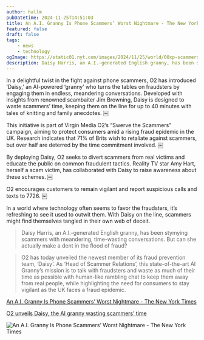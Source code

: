 ```yaml
---
author: hallm
pubDatetime: 2024-11-25T14:51:03
title: An A.I. Granny Is Phone Scammers’ Worst Nightmare - The New York Times
featured: false
draft: false
tags:
    - news
    - technology
ogImage: https://static01.nyt.com/images/2024/11/25/world/00xp-scammers-top-sub/00xp-scammers-top-sub-superJumbo.jpg?quality=75&auto=webp
description: Daisy Harris, an A.I.-generated English granny, has been stymying scammers with meandering, time-wasting conversations. But can she actually make a dent in the flood of fraud?
---
```

In a delightful twist in the fight against phone scammers, O2 has introduced ‘Daisy,’ an AI-powered ‘granny’ who turns the tables on fraudsters by engaging them in endless, meandering conversations. Developed with insights from renowned scambaiter Jim Browning, Daisy is designed to waste scammers’ time, keeping them on the line for up to 40 minutes with tales of knitting and family anecdotes. ￼

This initiative is part of Virgin Media O2’s “Swerve the Scammers” campaign, aiming to protect consumers amid a rising fraud epidemic in the UK. Research indicates that 71% of Brits wish to retaliate against scammers, but over half are deterred by the time commitment involved. ￼

By deploying Daisy, O2 seeks to divert scammers from real victims and educate the public on common fraudulent tactics. Reality TV star Amy Hart, herself a scam victim, has collaborated with Daisy to raise awareness about these schemes. ￼

O2 encourages customers to remain vigilant and report suspicious calls and texts to 7726. ￼

In a world where technology often seems to favor the fraudsters, it’s refreshing to see it used to outwit them. With Daisy on the line, scammers might find themselves tangled in their own web of deceit.

>Daisy Harris, an A.I.-generated English granny, has been stymying scammers with meandering, time-wasting conversations. But can she actually make a dent in the flood of fraud?

>O2 has today unveiled the newest member of its fraud prevention team, ‘Daisy’. As ‘Head of Scammer Relations’, this state-of-the-art AI Granny’s mission is to talk with fraudsters and waste as much of their time as possible with human-like rambling chat to keep them away from real people, while highlighting the need for consumers to stay vigilant as the UK faces a fraud epidemic.

[An A.I. Granny Is Phone Scammers’ Worst Nightmare - The New York Times](https://www.nytimes.com/2024/11/25/technology/ai-granny-phone-scam.html)

[O2 unveils Daisy, the AI granny wasting scammers’ time](https://news.virginmediao2.co.uk/o2-unveils-daisy-the-ai-granny-wasting-scammers-time/)

![An A.I. Granny Is Phone Scammers’ Worst Nightmare - The New York Times](https://static01.nyt.com/images/2024/11/25/world/00xp-scammers-top-sub/00xp-scammers-top-sub-superJumbo.jpg?quality=75&auto=webp)